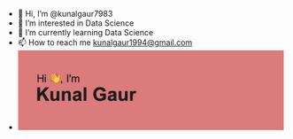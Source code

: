 - 👋 Hi, I’m @kunalgaur7983
- 👀 I’m interested in Data Science
- 🌱 I’m currently learning Data Science
- 📫 How to reach me kunalgaur1994@gmail.com
- [![MasterHead](https://github.com/kunalgaur7983/kunalgaur7983/blob/main/header.png)](github.com/kunalgaur7983)

<!---
kunalgaur7983/kunalgaur7983 is a ✨ special ✨ repository because its `README.md` (this file) appears on your GitHub profile.
You can click the Preview link to take a look at your changes.
--->
